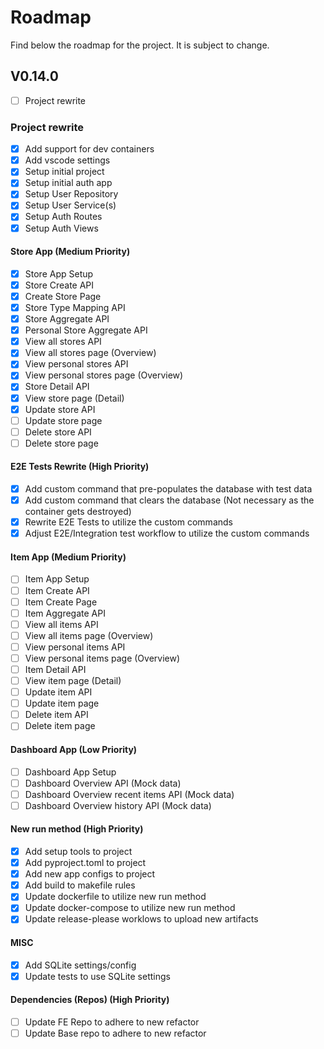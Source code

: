 # Roadmap

Find below the roadmap for the project. It is subject to change.

## V0.14.0

- [ ] Project rewrite

### Project rewrite

- [x] Add support for dev containers
- [x] Add vscode settings
- [x] Setup initial project
- [x] Setup initial auth app
- [x] Setup User Repository
- [x] Setup User Service(s)
- [x] Setup Auth Routes
- [x] Setup Auth Views

#### Store App (Medium Priority)

- [x] Store App Setup
- [x] Store Create API
- [x] Create Store Page
- [x] Store Type Mapping API
- [x] Store Aggregate API
- [x] Personal Store Aggregate API
- [x] View all stores API
- [x] View all stores page (Overview)
- [x] View personal stores API
- [x] View personal stores page (Overview)
- [x] Store Detail API
- [x] View store page (Detail)
- [x] Update store API
- [ ] Update store page
- [ ] Delete store API
- [ ] Delete store page

#### E2E Tests Rewrite (High Priority)

- [x] Add custom command that pre-populates the database with test data
- [x] Add custom command that clears the database (Not necessary as the container gets destroyed)
- [x] Rewrite E2E Tests to utilize the custom commands
- [x] Adjust E2E/Integration test workflow to utilize the custom commands

#### Item App (Medium Priority)

- [ ] Item App Setup
- [ ] Item Create API
- [ ] Item Create Page
- [ ] Item Aggregate API
- [ ] View all items API
- [ ] View all items page (Overview)
- [ ] View personal items API
- [ ] View personal items page (Overview)
- [ ] Item Detail API
- [ ] View item page (Detail)
- [ ] Update item API
- [ ] Update item page
- [ ] Delete item API
- [ ] Delete item page

#### Dashboard App (Low Priority)

- [ ] Dashboard App Setup
- [ ] Dashboard Overview API (Mock data)
- [ ] Dashboard Overview recent items API (Mock data)
- [ ] Dashboard Overview history API (Mock data)

#### New run method (High Priority)

- [x] Add setup tools to project
- [x] Add pyproject.toml to project
- [x] Add new app configs to project
- [x] Add build to makefile rules
- [x] Update dockerfile to utilize new run method
- [x] Update docker-compose to utilize new run method
- [x] Update release-please worklows to upload new artifacts

#### MISC

- [x] Add SQLite settings/config
- [x] Update tests to use SQLite settings

#### Dependencies (Repos) (High Priority)

- [ ] Update FE Repo to adhere to new refactor
- [ ] Update Base repo to adhere to new refactor
